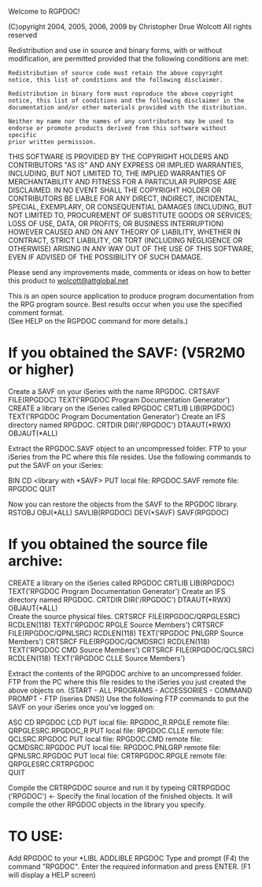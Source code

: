 Welcome to RGPDOC!

(C)opyright 2004, 2005, 2006, 2009 by Christopher Drue Wolcott  All rights reserved  

Redistribution and use in source and binary forms, with or without modification, 
are permitted provided that the following conditions are met:

    Redistribution of source code must retain the above copyright
    notice, this list of conditions and the following disclaimer.

    Redistribution in binary form must reproduce the above copyright
    notice, this list of conditions and the following disclaimer in the
    documentation and/or other materials provided with the distribution.

    Neither my name nor the names of any contributors may be used to
    endorse or promote products derived from this software without specific
    prior written permission.

THIS SOFTWARE IS PROVIDED BY THE COPYRIGHT HOLDERS AND CONTRIBUTORS
"AS IS" AND ANY EXPRESS OR IMPLIED WARRANTIES, INCLUDING, BUT NOT LIMITED
TO, THE IMPLIED WARRANTIES OF MERCHANTABILITY AND FITNESS FOR A PARTICULAR
PURPOSE ARE DISCLAIMED. IN NO EVENT SHALL THE COPYRIGHT HOLDER OR
CONTRIBUTORS BE LIABLE FOR ANY DIRECT, INDIRECT, INCIDENTAL, SPECIAL,
EXEMPLARY, OR CONSEQUENTIAL DAMAGES (INCLUDING, BUT NOT LIMITED TO,
PROCUREMENT OF SUBSTITUTE GOODS OR SERVICES; LOSS OF USE, DATA, OR PROFITS;
OR BUSINESS INTERRUPTION) HOWEVER CAUSED AND ON ANY THEORY OF LIABILITY,
WHETHER IN CONTRACT, STRICT LIABILITY, OR TORT (INCLUDING NEGLIGENCE OR
OTHERWISE) ARISING IN ANY WAY OUT OF THE USE OF THIS SOFTWARE, EVEN IF
ADVISED OF THE POSSIBILITY OF SUCH DAMAGE.


Please send any improvements made, comments or ideas on how to better this product to wolcott@attglobal.net


This is an open source application to produce program documentation from the RPG program source.
Best results occur when you use the specified comment format.  
(See HELP on the RGPDOC command for more details.)


If you obtained the SAVF:  (V5R2M0 or higher)
=============================================

Create a SAVF on your iSeries with the name RPGDOC.  CRTSAVF FILE(RPGDOC) TEXT('RPGDOC Program Documentation Generator')
CREATE a library on the iSeries called RPGDOC        CRTLIB LIB(RPGDOC) TEXT('RPGDOC Program Documentation Generator')
Create an IFS directory named RPGDOC.                CRTDIR DIR('/RPGDOC') DTAAUT(*RWX) OBJAUT(*ALL)

Extract the RPGDOC.SAVF object to an uncompressed folder.
FTP to your iSeries from the PC where this file resides.
Use the following commands to put the SAVF on your iSeries:

BIN
CD <library with *SAVF>
PUT 
local file: RPGDOC.SAVF
remote file: RPGDOC
QUIT

Now you can restore the objects from the SAVF to the RPGDOC library.
                                                     RSTOBJ OBJ(*ALL) SAVLIB(RPGDOC) DEV(*SAVF) SAVF(RPGDOC)

If you obtained the source file archive:
========================================

CREATE a library on the iSeries called RPGDOC        CRTLIB LIB(RPGDOC) TEXT('RPGDOC Program Documentation Generator')
Create an IFS directory named RPGDOC.                CRTDIR DIR('/RPGDOC') DTAAUT(*RWX) OBJAUT(*ALL)  
Create the source physical files.                    CRTSRCF FILE(RPGDOC/QRPGLESRC) RCDLEN(118) TEXT('RPGDOC RPGLE Source Members')
                                                     CRTSRCF FILE(RPGDOC/QPNLSRC)   RCDLEN(118) TEXT('RPGDOC PNLGRP Source Members')
                                                     CRTSRCF FILE(RPGDOC/QCMDSRC)   RCDLEN(118) TEXT('RPGDOC CMD Source Members')
                                                     CRTSRCF FILE(RPGDOC/QCLSRC)    RCDLEN(118) TEXT('RPGDOC CLLE Source Members')

Extract the contents of the RPGDOC archive to an uncompressed folder.
FTP from the PC where this file resides to the iSeries you just created the above objects on.
(START - ALL PROGRAMS - ACCESSORIES - COMMAND PROMPT - FTP (iseries DNS))
Use the following FTP commands to put the SAVF on your iSeries once you've logged on:

ASC
CD RPGDOC
LCD <PC directory containing extracted files>
PUT
local file: RPGDOC_R.RPGLE
remote file: QRPGLESRC.RPGDOC_R
PUT
local file: RPGDOC.CLLE
remote file: QCLSRC.RPGDOC
PUT
local file: RPGDOC.CMD
remote file: QCMDSRC.RPGDOC
PUT
local file: RPGDOC.PNLGRP
remote file: QPNLSRC.RPGDOC
PUT
local file: CRTRPGDOC.RPGLE
remote file: QRPGLESRC.CRTRPGDOC	
QUIT

Compile the CRTRPGDOC source and run it by typeing CRTRPGDOC ('RPGDOC') <- Specify the final location of the finished objects.
It will compile the other RPGDOC objects in the library you specify.


TO USE:
========

Add RPGDOC to your *LIBL                             ADDLIBLE RPGDOC
Type and prompt (F4) the command "RPGDOC".  Enter the required 
information and press ENTER.  (F1 will display a HELP screen)

